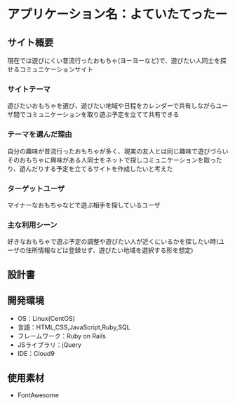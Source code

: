 # アプリケーション名：よていたてったー

## サイト概要
 現在では遊びにくい昔流行ったおもちゃ(ヨーヨーなど)で、遊びたい人同士を探せるコミュニケーションサイト

### サイトテーマ
 遊びたいおもちゃを選び、遊びたい地域や日程をカレンダーで共有しながらユーザ間でコミュニケーションを取り遊ぶ予定を立てて共有できる

### テーマを選んだ理由
 自分の趣味が昔流行ったおもちゃが多く、現実の友人とは同じ趣味で遊びづらい
 そのおもちゃに興味がある人同士をネットで探しコミュニケーションを取ったり、遊んだりする予定を立てるサイトを作成したいと考えた

### ターゲットユーザ
 マイナーなおもちゃなどで遊ぶ相手を探しているユーザ

### 主な利用シーン
 好きなおもちゃで遊ぶ予定の調整や遊びたい人が近くにいるかを探したい時(ユーザの住所情報などは登録せず、遊びたい地域を選択する形を想定)


## 設計書


## 開発環境
- OS：Linux(CentOS)
- 言語：HTML,CSS,JavaScript,Ruby,SQL
- フレームワーク：Ruby on Rails
- JSライブラリ：jQuery
- IDE：Cloud9

## 使用素材
- FontAwesome